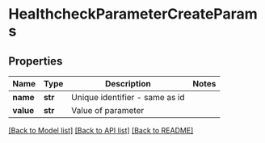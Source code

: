 # HealthcheckParameterCreateParams

## Properties
Name | Type | Description | Notes
------------ | ------------- | ------------- | -------------
**name** | **str** | Unique identifier - same as id | 
**value** | **str** | Value of parameter | 

[[Back to Model list]](../README.md#documentation-for-models) [[Back to API list]](../README.md#documentation-for-api-endpoints) [[Back to README]](../README.md)


